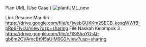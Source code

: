 Plan UML (Use Case )
![plantUML_new](https://github.com/user-attachments/assets/0304e203-0a04-422a-b876-98f4e5877642)

Link Resume Mandiri : https://drive.google.com/file/d/1webGUKKm2SECB_kosqWWfB-pRp9FlvcU/view?usp=sharing
File Naskah Kelompok 3 : https://drive.google.com/file/d/1SiS5qYOsQ-gb6m2CVAmcBt9I5aUIM9G2/view?usp=sharing
